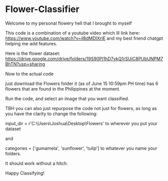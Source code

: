 # Flower-Classifier

Welcome to my personal flowery hell that I brought to myself

This code is a combination of a youtube video which Ill link here:
https://www.youtube.com/watch?v=il8dMDlXrIE
and my best friend chatgpt helping me add features.

Here is the flower dataset:
https://drive.google.com/drive/folders/19S90PI1hD7vkQ1rSUiC8PUbUNPM7BhTN?usp=sharing

Now to the actual code

just download the Flowers folder it (as of June 15 10:59pm PH time)
has 6 flowers that are found in the Philippines at the moment.

Run the code, and select an image that you want classified.

TBH you can also just repurpose the code not just for flowers, as long as you have the clarity to
change the following:

input_dir = r'C:\Users\Joshua\Desktop\Flowers'
to wherever you put your dataset

and

categories = ['gumamela', 'sunflower', 'tulip']
to whatever you name your folders.

It should work without a hitch.

Happy Classifying!
